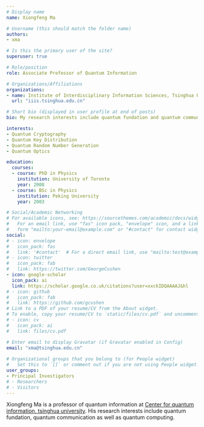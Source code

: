 ```yaml
---
# Display name
name: Xiongfeng Ma

# Username (this should match the folder name)
authors:
- xma

# Is this the primary user of the site?
superuser: true

# Role/position
role: Associate Professor of Quantum Information

# Organizations/Affiliations
organizations:
- name: Institute of Interdisciplinary Information Sciences, Tsinghua University
  url: "iiis.tsinghua.edu.cn"

# Short bio (displayed in user profile at end of posts)
bio: My research interests include quantum fundation and quantum communications.

interests:
- Quantum Cryptography
- Quantum Key Distribution
- Quantum Random Number Generation
- Quantum Optics

education:
  courses:
  - course: PhD in Physics
    institution: University of Toronto
    year: 2008
  - course: BSc in Physics
    institution: Peking University
    year: 2003

# Social/Academic Networking
# For available icons, see: https://sourcethemes.com/academic/docs/widgets/#icons
#   For an email link, use "fas" icon pack, "envelope" icon, and a link in the
#   form "mailto:your-email@example.com" or "#contact" for contact widget.
social:
# - icon: envelope
#   icon_pack: fas
#   link: '#contact'  # For a direct email link, use "mailto:test@example.org".
# - icon: twitter
#   icon_pack: fab
#   link: https://twitter.com/GeorgeCushen
- icon: google-scholar
  icon_pack: ai
  link: https://scholar.google.co.uk/citations?user=xxckIDQAAAAJ&hl
# - icon: github
#   icon_pack: fab
#   link: https://github.com/gcushen
# Link to a PDF of your resume/CV from the About widget.
# To enable, copy your resume/CV to `static/files/cv.pdf` and uncomment the lines below.  
# - icon: cv
#   icon_pack: ai
#   link: files/cv.pdf

# Enter email to display Gravatar (if Gravatar enabled in Config)
email: "xma@tsinghua.edu.cn"
  
# Organizational groups that you belong to (for People widget)
#   Set this to `[]` or comment out if you are not using People widget.  
user_groups:
- Principal Investigators
# - Researchers
# - Visitors
---
```


Xiongfeng Ma is a professor of quantum information at [Center for quantum information, tsinghua university](https://cqi.tsinghua.edu.cn/). His research interests include quantum fundation, quantum communication as well as quantum computing.